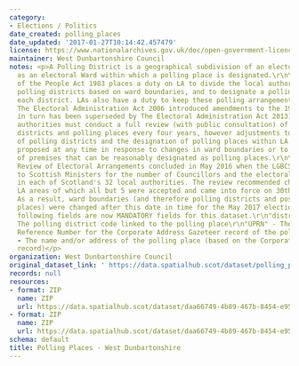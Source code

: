 ```yaml
---
category:
- Elections / Politics
date_created: polling_places
date_updated: '2017-01-27T10:14:42.457479'
license: https://www.nationalarchives.gov.uk/doc/open-government-licence/version/3/
maintainer: West Dunbartonshire Council
notes: <p>A Polling District is a geographical subdivision of an electoral area such
  as an electoral Ward within which a polling place is designated.\r\n\r\nThe Representation
  of the People Act 1983 places a duty on LA to divide the local authority area into
  polling districts based on ward boundaries, and to designate a polling place for
  each district. LAs also have a duty to keep these polling arrangements under review.
  The Electoral Administration Act 2006 introduced amendments to the 1983 Act (which
  in turn has been superseded by The Electoral Administration Act 2013). Now local
  authorities must conduct a full review (with public consultation) of its polling
  districts and polling places every four years, however adjustments to the boundaries
  of polling districts and the designation of polling places within LA wards can be
  proposed at any time in response to changes in ward boundaries or to the availability
  of premises that can be reasonably designated as polling places.\r\n\r\nThe Fifth
  Review of Electoral Arrangements concluded in May 2016 when the LGBCS made recommendations
  to Scottish Ministers for the number of Councillors and the electoral ward boundaries
  in each of Scotland's 32 local authorities. The review recommended changes in 30
  LA areas of which all but 5 were accepted and came into force on 30th Sept 2016.
  As a result, ward boundaries (and therefore polling districts and possibly polling
  places) were changed after this date in time for the May 2017 elections.\r\n\r\nThe
  following fields are now MANDATORY fields for this dataset.\r\n"district_code" -
  The polling district code linked to the polling place\r\n"UPRN" - The Unique Property
  Reference Number for the Corporate Address Gazeteer record of the polling place\r\n"polling_place"
  - The name and/or address of the polling place (based on the Corporate Address Gazeteer
  record)</p>
organization: West Dunbartonshire Council
original_dataset_link: ' https://data.spatialhub.scot/dataset/polling_places-wd'
records: null
resources:
- format: ZIP
  name: ZIP
  url: https://data.spatialhub.scot/dataset/daa66749-4b89-467b-8454-e95dbc7cb6ef/resource/c590d3a6-99a6-48c0-802f-957d882a1c84/download/pollingplaces.zip
- format: ZIP
  name: ZIP
  url: https://data.spatialhub.scot/dataset/daa66749-4b89-467b-8454-e95dbc7cb6ef/resource/7c3d5996-b8aa-4031-a4ce-1d4a31d98983/download/wdc-polling-places.zip
schema: default
title: Polling Places - West Dunbartonshire
---
```

